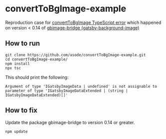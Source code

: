 # convertToBgImage-example
Reproduction case for [convertToBgImage TypeScript error](https://github.com/timhagn/gatsby-background-image/issues/155) which happened on version < 0.14 of [gbimage-bridge (gatsby-background-image)](https://github.com/timhagn/gatsby-background-image)

## How to run
```
git clone https://github.com/asode/convertToBgImage-example.git
cd convertToBgImage-example/
npm install
npx tsc
```
This should print the following:
```
Argument of type 'IGatsbyImageData | undefined' is not assignable to parameter of type 'IGatsbyImageDataExtended | (string | IGatsbyImageDataExtended)[]'
```

## How to fix
Update the package gbimage-bridge to version 0.14 or greater.
```
npm update
```